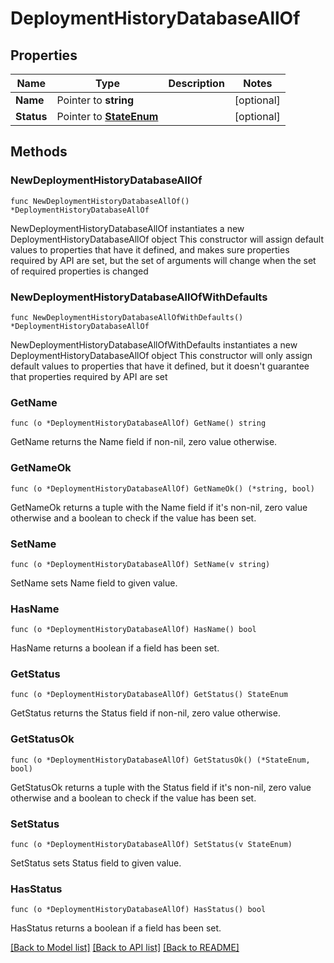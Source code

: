 # DeploymentHistoryDatabaseAllOf

## Properties

Name | Type | Description | Notes
------------ | ------------- | ------------- | -------------
**Name** | Pointer to **string** |  | [optional] 
**Status** | Pointer to [**StateEnum**](StateEnum.md) |  | [optional] 

## Methods

### NewDeploymentHistoryDatabaseAllOf

`func NewDeploymentHistoryDatabaseAllOf() *DeploymentHistoryDatabaseAllOf`

NewDeploymentHistoryDatabaseAllOf instantiates a new DeploymentHistoryDatabaseAllOf object
This constructor will assign default values to properties that have it defined,
and makes sure properties required by API are set, but the set of arguments
will change when the set of required properties is changed

### NewDeploymentHistoryDatabaseAllOfWithDefaults

`func NewDeploymentHistoryDatabaseAllOfWithDefaults() *DeploymentHistoryDatabaseAllOf`

NewDeploymentHistoryDatabaseAllOfWithDefaults instantiates a new DeploymentHistoryDatabaseAllOf object
This constructor will only assign default values to properties that have it defined,
but it doesn't guarantee that properties required by API are set

### GetName

`func (o *DeploymentHistoryDatabaseAllOf) GetName() string`

GetName returns the Name field if non-nil, zero value otherwise.

### GetNameOk

`func (o *DeploymentHistoryDatabaseAllOf) GetNameOk() (*string, bool)`

GetNameOk returns a tuple with the Name field if it's non-nil, zero value otherwise
and a boolean to check if the value has been set.

### SetName

`func (o *DeploymentHistoryDatabaseAllOf) SetName(v string)`

SetName sets Name field to given value.

### HasName

`func (o *DeploymentHistoryDatabaseAllOf) HasName() bool`

HasName returns a boolean if a field has been set.

### GetStatus

`func (o *DeploymentHistoryDatabaseAllOf) GetStatus() StateEnum`

GetStatus returns the Status field if non-nil, zero value otherwise.

### GetStatusOk

`func (o *DeploymentHistoryDatabaseAllOf) GetStatusOk() (*StateEnum, bool)`

GetStatusOk returns a tuple with the Status field if it's non-nil, zero value otherwise
and a boolean to check if the value has been set.

### SetStatus

`func (o *DeploymentHistoryDatabaseAllOf) SetStatus(v StateEnum)`

SetStatus sets Status field to given value.

### HasStatus

`func (o *DeploymentHistoryDatabaseAllOf) HasStatus() bool`

HasStatus returns a boolean if a field has been set.


[[Back to Model list]](../README.md#documentation-for-models) [[Back to API list]](../README.md#documentation-for-api-endpoints) [[Back to README]](../README.md)


